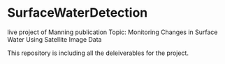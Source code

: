 # SurfaceWaterDetection
live project of Manning publication
Topic: Monitoring Changes in Surface Water Using Satellite Image Data
<p> This repository is including all the deleiverables for the project. </p>
